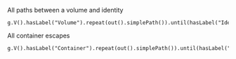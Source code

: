 All paths between a volume and identity

```
g.V().hasLabel("Volume").repeat(out().simplePath()).until(hasLabel("Identity")).path()
```

All container escapes

```
g.V().hasLabel("Container").repeat(out().simplePath()).until(hasLabel("Node")).path()
```